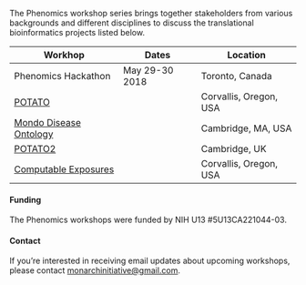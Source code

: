 The Phenomics workshop series brings together stakeholders from various backgrounds and different disciplines to discuss the translational bioinformatics projects listed below. 


Workhop | Dates | Location
-- | -- | --
Phenomics Hackathon | May 29-30 2018 | Toronto, Canada 
[POTATO](pages/potato.md) | | Corvallis, Oregon, USA
[Mondo Disease Ontology](pages/mondo.md) | | Cambridge, MA, USA
[POTATO2](pages/potato.md) | | Cambridge, UK
[Computable Exposures](pages/exposures.md) | | Corvallis, Oregon, USA


#### Funding
The Phenomics workshops were funded by NIH U13 #5U13CA221044-03.

#### Contact
If you’re interested in receiving email updates about upcoming workshops, please contact [monarchinitiative@gmail.com](monarchinitiative@gmail.com).
